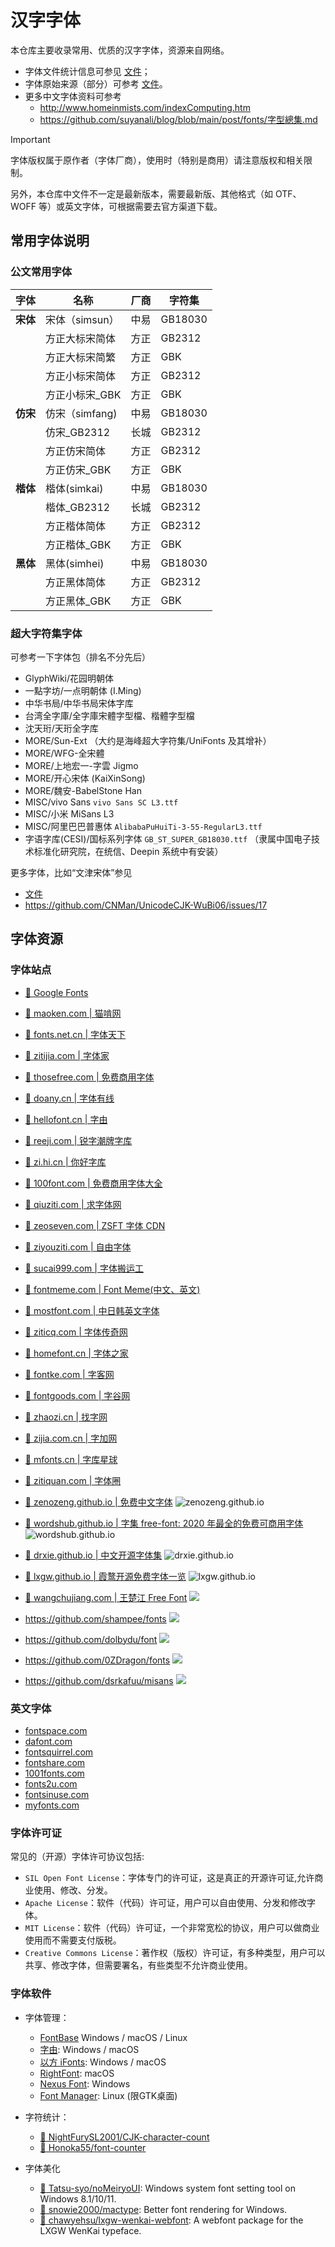 # 汉字字体

本仓库主要收录常用、优质的汉字字体，资源来自网络。

- 字体文件统计信息可参见 [文件](./stats.tsv)；
- 字体原始来源（部分）可参考 [文件](./sources.tsv)。
- 更多中文字体资料可参考
  - <http://www.homeinmists.com/indexComputing.htm>
  - <https://github.com/suyanali/blog/blob/main/post/fonts/字型總集.md>

> [!IMPORTANT]
>
> 字体版权属于原作者（字体厂商），使用时（特别是商用）请注意版权和相关限制。
>
> 另外，本仓库中文件不一定是最新版本，需要最新版、其他格式（如 OTF、WOFF 等）或英文字体，可根据需要去官方渠道下载。

## 常用字体说明

### 公文常用字体

| 字体     | 名称            | 厂商 | 字符集  |
| -------- | --------------- | ---- | ------- |
| **宋体** | 宋体（simsun）  | 中易 | GB18030 |
|          | 方正大标宋简体  | 方正 | GB2312  |
|          | 方正大标宋简繁  | 方正 | GBK     |
|          | 方正小标宋简体  | 方正 | GB2312  |
|          | 方正小标宋\_GBK | 方正 | GBK     |
| **仿宋** | 仿宋（simfang)  | 中易 | GB18030 |
|          | 仿宋\_GB2312    | 长城 | GB2312  |
|          | 方正仿宋简体    | 方正 | GB2312  |
|          | 方正仿宋\_GBK   | 方正 | GBK     |
| **楷体** | 楷体(simkai)    | 中易 | GB18030 |
|          | 楷体\_GB2312    | 长城 | GB2312  |
|          | 方正楷体简体    | 方正 | GB2312  |
|          | 方正楷体\_GBK   | 方正 | GBK     |
| **黑体** | 黑体(simhei)    | 中易 | GB18030 |
|          | 方正黑体简体    | 方正 | GB2312  |
|          | 方正黑体\_GBK   | 方正 | GBK     |

### 超大字符集字体

可参考一下字体包（排名不分先后）

- GlyphWiki/花园明朝体
- 一點字坊/一点明朝体 (I.Ming)
- 中华书局/中华书局宋体字库
- 台湾全字庫/全字庫宋體字型檔、楷體字型檔
- 沈天珩/天珩全字库
- MORE/Sun-Ext （大约是海峰超大字符集/UniFonts 及其增补）
- MORE/WFG-全宋體
- MORE/上地宏一-字雲 Jigmo
- MORE/开心宋体 (KaiXinSong)
- MORE/魏安-BabelStone Han
- MISC/vivo Sans `vivo Sans SC L3.ttf`
- MISC/小米 MiSans L3
- MISC/阿里巴巴普惠体 `AlibabaPuHuiTi-3-55-RegularL3.ttf`
- 字语字库(CESI)/国标系列字体 `GB_ST_SUPER_GB18030.ttf` （隶属中国电子技术标准化研究院，在统信、Deepin 系统中有安装）

更多字体，比如“文津宋体”参见

- [文件](./sources.tsv)
- <https://github.com/CNMan/UnicodeCJK-WuBi06/issues/17>

## 字体资源

### 字体站点

- [:link: Google Fonts](https://fonts.google.com)
- [:link: maoken.com | 猫啃网](https://www.maoken.com)
- [:link: fonts.net.cn | 字体天下](https://www.fonts.net.cn)
- [:link: zitijia.com | 字体家](https://www.zitijia.com)
- [:link: thosefree.com | 免费商用字体](https://www.thosefree.com/design/fonts)
- [:link: doany.cn | 字体有线](https://font.doany.cn)
- [:link: hellofont.cn | 字由](https://www.hellofont.cn)
- [:link: reeji.com | 锐字潮牌字库](http://www.reeji.com)
- [:link: zi.hi.cn | 你好字库](https://zi.hi.cn)
- [:link: 100font.com | 免费商用字体大全](https://www.100font.com)
- [:link: qiuziti.com | 求字体网](https://www.qiuziti.com)
- [:link: zeoseven.com | ZSFT 字体 CDN](https://fonts.zeoseven.com)

- [:link: ziyouziti.com | 自由字体](https://ziyouziti.com)
- [:link: sucai999.com | 字体搬运工](https://font.sucai999.com)
- [:link: fontmeme.com | Font Meme(中文、英文)](https://fontmeme.com/ziti/chinese-fonts/)
- [:link: mostfont.com | 中日韩英文字体](https://www.mostfont.com/zh-cn/font/categories/chinese)
- [:link: ziticq.com | 字体传奇网](https://www.ziticq.com)
- [:link: homefont.cn | 字体之家](https://www.homefont.cn)
- [:link: fontke.com | 字客网](https://www.fontke.com)
- [:link: fontgoods.com | 字谷网](https://www.fontgoods.com)
- [:link: zhaozi.cn | 找字网](https://www.zhaozi.cn)
- [:link: zijia.com.cn | 字加网](https://www.zijia.com.cn)
- [:link: mfonts.cn | 字库星球](https://www.mfonts.cn)
- [:link: zitiquan.com | 字体圈](https://www.zitiquan.com)

- [:link: zenozeng.github.io | 免费中文字体](https://zenozeng.github.io/Free-Chinese-Fonts/) ![zenozeng.github.io](https://img.shields.io/github/last-commit/zenozeng/Free-Chinese-Fonts?style=flat-square)
- [:link: wordshub.github.io | 字集 free-font: 2020 年最全的免费可商用字体](https://wordshub.github.io/free-font/) ![wordshub.github.io](https://img.shields.io/github/last-commit/wordshub/free-font?style=flat-square)
- [:link: drxie.github.io | 中文开源字体集](https://drxie.github.io/OSFCC/) ![drxie.github.io](https://img.shields.io/github/last-commit/DrXie/OSFCC?style=flat-square)
- [:link: lxgw.github.io | 霞鹜开源免费字体一览](https://lxgw.github.io/2021/01/15/Lxgw-Opensource-Chinese-Fonts/) ![lxgw.github.io](https://img.shields.io/github/last-commit/lxgw/lxgw.github.io?style=flat-square&path=_posts/2021-01-15-Lxgw-Opensource-Chinese-Fonts.md)
- [:link: wangchujiang.com | 王楚江 Free Font](https://wangchujiang.com/free-font/) [![](https://img.shields.io/github/last-commit/jaywcjlove/free-font?style=flat-square)](https://github.com/jaywcjlove/free-font)

- <https://github.com/shampee/fonts> ![](https://img.shields.io/github/last-commit/shampee/fonts?style=flat-square)
- <https://github.com/dolbydu/font> ![](https://img.shields.io/github/last-commit/dolbydu/font?style=flat-square)
- <https://github.com/0ZDragon/fonts> ![](https://img.shields.io/github/last-commit/0ZDragon/fonts?style=flat-square)
- <https://github.com/dsrkafuu/misans> ![](https://img.shields.io/github/last-commit/dsrkafuu/misans?style=flat-square)


### 英文字体

- [fontspace.com](https://www.fontspace.com)
- [dafont.com](https://www.dafont.com)
- [fontsquirrel.com](https://www.fontsquirrel.com)
- [fontshare.com](https://www.fontshare.com)
- [1001fonts.com](https://www.1001fonts.com)
- [fonts2u.com](https://fonts2u.com)
- [fontsinuse.com](https://fontsinuse.com)
- [myfonts.com](https://www.myfonts.com)


### 字体许可证

常见的（开源）字体许可协议包括:

- `SIL Open Font License`：字体专门的许可证，这是真正的开源许可证,允许商业使用、修改、分发。
- `Apache License`：软件（代码）许可证，用户可以自由使用、分发和修改字体。
- `MIT License`：软件（代码）许可证，一个非常宽松的协议，用户可以做商业使用而不需要支付版税。
- `Creative Commons License`：著作权（版权）许可证，有多种类型，用户可以共享、修改字体，但需要署名，有些类型不允许商业使用。

### 字体软件


- 字体管理：

  - [FontBase](https://fontba.se) Windows / macOS / Linux 
  - [字由](https://www.hellofont.cn/): Windows / macOS 
  - [以方 iFonts](https://www.ifonts.com/): Windows / macOS 
  - [RightFont](https://rightfontapp.com): macOS 
  - [Nexus Font](https://www.xiles.app/index.html): Windows 
  - [Font Manager](https://github.com/FontManager/font-manager): Linux (限GTK桌面)

- 字符统计：

  - [:link: NightFurySL2001/CJK-character-count](https://github.com/NightFurySL2001/CJK-character-count)
  - [:link: Honoka55/font-counter](https://github.com/Honoka55/font-counter)

- 字体美化

  - [:link: Tatsu-syo/noMeiryoUI](https://github.com/Tatsu-syo/noMeiryoUI): Windows system font setting tool on Windows 8.1/10/11.
  - [:link: snowie2000/mactype](https://github.com/snowie2000/mactype): Better font rendering for Windows.
  - [:link: chawyehsu/lxgw-wenkai-webfont](https://github.com/chawyehsu/lxgw-wenkai-webfont): A webfont package for the LXGW WenKai typeface.
